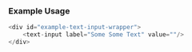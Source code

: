 ### Example Usage

```js
<div id="example-text-input-wrapper">
    <text-input label="Some Some Text" value=""/>
</div>
```
